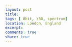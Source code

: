 ```yaml
---
layout: post
title:  
tags: [ 8bit, z80, spectrum]
location: London, England
excerpt: 
comments: true
share: true
---
```


